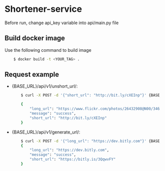 # Shortener-service


Before run, change api_key variable into api/main.py file


## Build docker image

Use the following command to build image 

````bash
    $ docker build -t <YOUR_TAG> .
````

## Request example
- {BASE_URL}/api/v1/unshort_url/:
    ```bash
        $ curl -X POST -d '{"short_url": "http://bit.ly/cXEInp"}' {BASE_URL}/api/v1/unshort_url/ | jq

        {
            "long_url": "https://www.flickr.com/photos/26432908@N00/346615997/sizes/l/",
            "message": "success",
            "short_url": "http://bit.ly/cXEInp"
        }
    ```
- {BASE_URL}/api/v1/generate_url/:
    ```bash
        $ curl -X POST -d '{"long_url": "https://dev.bitly.com"}' {BASE_URL}/api/v1/generate_url/ | jq
        {
            "long_url": "https://dev.bitly.com",
            "message": "success",
            "short_url": "https://bitly.is/3QqwvFY"
        }
    ```